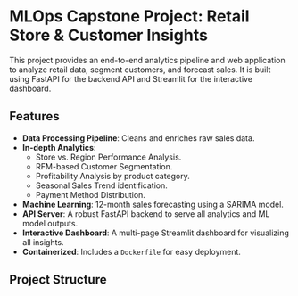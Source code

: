 # MLOps Capstone Project: Retail Store & Customer Insights

This project provides an end-to-end analytics pipeline and web application to analyze retail data, segment customers, and forecast sales. It is built using FastAPI for the backend API and Streamlit for the interactive dashboard.

## Features

- **Data Processing Pipeline**: Cleans and enriches raw sales data.
- **In-depth Analytics**:
  - Store vs. Region Performance Analysis.
  - RFM-based Customer Segmentation.
  - Profitability Analysis by product category.
  - Seasonal Sales Trend identification.
  - Payment Method Distribution.
- **Machine Learning**: 12-month sales forecasting using a SARIMA model.
- **API Server**: A robust FastAPI backend to serve all analytics and ML model outputs.
- **Interactive Dashboard**: A multi-page Streamlit dashboard for visualizing all insights.
- **Containerized**: Includes a `Dockerfile` for easy deployment.

## Project Structure